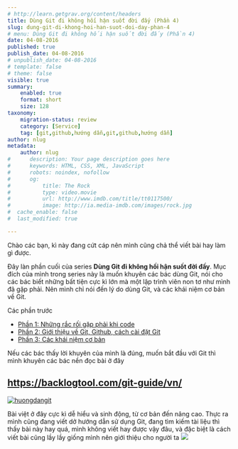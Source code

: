 ```yaml
---
# http://learn.getgrav.org/content/headers
title: Dùng Git đi không hối hận suốt đời đấy (Phần 4)
slug: dung-git-di-khong-hoi-han-suot-doi-day-phan-4
# menu: Dùng Git đi không hối hận suốt đời đấy (Phần 4)
date: 04-08-2016
published: true
publish_date: 04-08-2016
# unpublish_date: 04-08-2016
# template: false
# theme: false
visible: true
summary:
    enabled: true
    format: short
    size: 128
taxonomy:
    migration-status: review
    category: [Service]
    tag: [git,github,hướng dẫn,git,github,hướng dẫn]
author: nlug
metadata:
    author: nlug
#      description: Your page description goes here
#      keywords: HTML, CSS, XML, JavaScript
#      robots: noindex, nofollow
#      og:
#          title: The Rock
#          type: video.movie
#          url: http://www.imdb.com/title/tt0117500/
#          image: http://ia.media-imdb.com/images/rock.jpg
#  cache_enable: false
#  last_modified: true

---
```


Chào các bạn, kì này đang cứt cáp nên mình cũng chả thể viết bài hay làm gì được.

Đây làn phần cuối của series **Dùng Git đi không hối hận suốt đời đấy**. Mục đích của mình trong series này là muốn khuyên các bác dùng Git, nói cho các bác biết những bất tiện cực kì lớn mà một lập trình viên non tơ như mình đã gặp phải. Nên mình chỉ nói đến lý do dùng Git, và các khái niệm cơ bản về Git.

Các phần trước

- [Phần 1: Những rắc rối gặp phải khi code](http://cuthanh.com/life/dung-git-di-khong-hoi-han-suot-doi-day)
- [Phần 2: Giới thiệu về Git, Github, cách cài đặt Git](http://cuthanh.com/service/dung-git-di-khong-hoi-han-suot-doi-day-phan-2)
- [Phần 3: Các khái niệm cơ bản](http://cuthanh.com/service/dung-git-di-khong-hoi-han-suot-doi-day-phan-3)

Nếu các bác thấy lời khuyên của mình là đúng, muốn bắt đầu với Git thì mình khuyên các bác nền đọc bài ở đây

## <https://backlogtool.com/git-guide/vn/>

[![huongdangit](http://cuthanh.com/wp-content/uploads/2016/08/huongdangit.png)](https://backlogtool.com/git-guide/vn/)

Bài việt ở đây cực kì dễ hiểu và sinh động, từ cơ bản đến nâng cao. Thực ra mình cũng đang viết dở hướng dẫn sử dụng Git, đang tìm kiếm tài liệu thì thấy bài này hay quá, mình không viết hay được vậy đâu, và đặc biệt là cách viết bài cũng lầy lầy giống mình nên giới thiệu cho người ta ![](http://cuthanh.com/wp-content/uploads/lm-easy-emoticons/emoticons-custom/4496791ae48b92a081a170ec56c63f89.png)